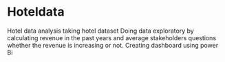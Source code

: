 # Hoteldata
Hotel data analysis
taking hotel dataset 
Doing data exploratory by calculating revenue in the past years and average
stakeholders questions whether the revenue is increasing or not.
Creating dashboard using power Bi 
